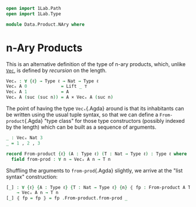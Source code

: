 ```agda
open import 1Lab.Path
open import 1Lab.Type

module Data.Product.NAry where
```

# n-Ary Products

This is an alternative definition of the type of n-ary products, which,
unlike [`Vec`](Data.Vec.Base.html), is defined by _recursion_ on the
length.

```agda
Vecₓ : ∀ {ℓ} → Type ℓ → Nat → Type ℓ
Vecₓ A 0             = Lift _ ⊤
Vecₓ A 1             = A
Vecₓ A (suc (suc n)) = A × Vecₓ A (suc n)
```

The point of having the type `Vecₓ`{.Agda} around is that its
inhabitants can be written using the usual tuple syntax, so that we can
define a `From-product`{.Agda} "type class" for those type constructors
(possibly indexed by the length) which can be built as a sequence of
arguments.

```agda
_ : Vecₓ Nat 3
_ = 1 , 2 , 3

record From-product {ℓ} (A : Type ℓ) (T : Nat → Type ℓ) : Type ℓ where
  field from-prod : ∀ n → Vecₓ A n → T n
```

Shuffling the arguments to `from-prod`{.Agda} slightly, we arrive at the
"list syntax" construction:

```agda
[_] : ∀ {ℓ} {A : Type ℓ} {T : Nat → Type ℓ} {n} ⦃ fp : From-product A T ⦄
    → Vecₓ A n → T n
[_] ⦃ fp = fp ⦄ = fp .From-product.from-prod _
```
